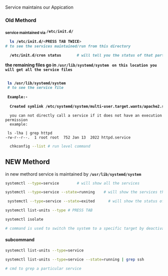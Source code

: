 Service maintains our Appication
### Old Methord
<B><sub>service maintained via</sub> **`/etc/init.d/`**
  
```bash 
  ls /etc/init.d/<PRESS TAB TWICE> 
# to see the services maintained/run from this directory  
```
  
```bash
  /etc/init.d/cron status       # will tell you the status of that particular service or appication
  ```
  
  the remaining files go in `/usr/lib/systemd/system`   `` on this location you will get all the service files``
  
```bash
  
 ls /usr/lib/systemd/system
 # to see the service file
  
 Example:-
  
  Created symlink /etc/systemd/system/multi-user.target.wants/apache2.service → /lib/systemd/system/apache2.service.
 ```
  </B>
  
```
  you can not directly call a service if it does not have an execution permission
  example:
  
 ls -lha | grep httpd
-rw-r--r--.  1 root root  752 Jan 13  2022 httpd.service
  ```
```bash
  chkconfig --list # run level command
  ```
  
  ## NEW Methord
 
  in new methord service is maintained by **`/usr/lib/systemd/system`**
  
  ```bash
  systemctl --type=service        # will show all the services
  ```
  
  ```bash
  systemctl --type=service --state=running    # will show the services that are running 
  ```
  
  ```bash
   systemctl --type=service --state=exited      # will show the status of exited service
  ```
  ```bash
  systemctl list-units --type # PRESS TAB
  ```
  ```bash
  systemctl isolate 
  
  # command is used to switch the system to a specific target by deactivating the currently active target and activating the specified target
  ```
  #### subcommand
  
  ```bash
  systemctl list-units --type=service
  ```
  ```bash
  systemctl list-units --type=service --state=running | grep ssh
  
  # cmd to grep a particular service
  ```
  
  
  
  
  
  
  
  
  
  
  
  
  
  
  
  
  
  
  
  
  
  
  
  
  
  
  
  
  
  
  
  
  
